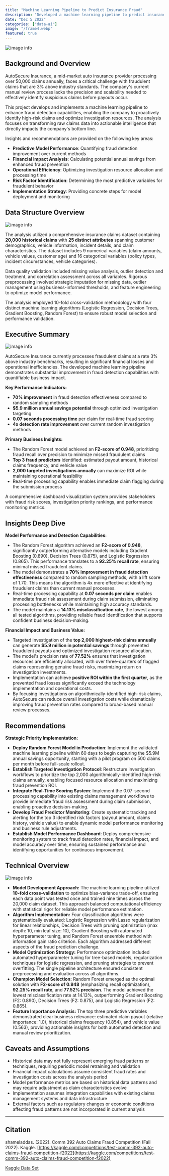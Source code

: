 ```yaml
---
title: "Machine Learning Pipeline to Predict Insurance Fraud"
description: "Developed a machine learning pipeline to predict insurance fraud by preparing and analyzing claims data, then training a Random Forest model that achieved a 70% greater fraud detection rate than random sampling, resulting in potential annual savings of $5.9 million."
date: "Dec 5 2022"
categories: ["data-ai"]
image: "/frame4.webp"
featured: true
---
```


![image info](./fraud.webp)

## Background and Overview

AutoSecure Insurance, a mid-market auto insurance provider processing over 50,000 claims annually, faces a critical challenge with fraudulent claims that are 3% above industry standards. The company's current manual review process lacks the precision and scalability needed to effectively identify suspicious claims before payouts occur.

This project develops and implements a machine learning pipeline to enhance fraud detection capabilities, enabling the company to proactively identify high-risk claims and optimize investigation resources. The analysis focuses on transforming raw claims data into actionable intelligence that directly impacts the company's bottom line.

Insights and recommendations are provided on the following key areas:
- **Predictive Model Performance**: Quantifying fraud detection improvement over current methods
- **Financial Impact Analysis**: Calculating potential annual savings from enhanced fraud prevention
- **Operational Efficiency**: Optimizing investigation resource allocation and processing time
- **Risk Factor Identification**: Determining the most predictive variables for fraudulent behavior
- **Implementation Strategy**: Providing concrete steps for model deployment and monitoring

## Data Structure Overview

![image info](./EDA.webp)

The analysis utilized a comprehensive insurance claims dataset containing **20,000 historical claims** with **25 distinct attributes** spanning customer demographics, vehicle information, incident details, and claim characteristics. The dataset includes 9 numerical variables (claim amounts, vehicle values, customer age) and 16 categorical variables (policy types, incident circumstances, vehicle categories).

Data quality validation included missing value analysis, outlier detection and treatment, and correlation assessment across all variables. Rigorous preprocessing involved strategic imputation for missing data, outlier management using business-informed thresholds, and feature engineering to optimize model performance.

The analysis employed 10-fold cross-validation methodology with four distinct machine learning algorithms (Logistic Regression, Decision Trees, Gradient Boosting, Random Forest) to ensure robust model selection and performance validation.

## Executive Summary

![image info](./dash.webp)

AutoSecure Insurance currently processes fraudulent claims at a rate 3% above industry benchmarks, resulting in significant financial losses and operational inefficiencies. The developed machine learning pipeline demonstrates substantial improvement in fraud detection capabilities with quantifiable business impact.

**Key Performance Indicators:**
- **70% improvement** in fraud detection effectiveness compared to random sampling methods
- **$5.9 million annual savings potential** through optimized investigation targeting
- **0.07 seconds processing time** per claim for real-time fraud scoring
- **4x detection rate improvement** over current random investigation methods

**Primary Business Insights:**
- The Random Forest model achieved an **F2-score of 0.948**, prioritizing fraud recall over precision to minimize missed fraudulent claims
- **Top 3 fraud predictors** identified: estimated payout amount, historical claims frequency, and vehicle value
- **2,000 targeted investigations annually** can maximize ROI while maintaining operational feasibility
- Real-time processing capability enables immediate claim flagging during the submission process

A comprehensive dashboard visualization system provides stakeholders with fraud risk scores, investigation priority rankings, and performance monitoring metrics.

## Insights Deep Dive

**Model Performance and Detection Capabilities:** 
- The Random Forest algorithm achieved an **F2-score of 0.948**, significantly outperforming alternative models including Gradient Boosting (0.890), Decision Trees (0.875), and Logistic Regression (0.865). This performance translates to a **92.25% recall rate**, ensuring minimal missed fraudulent claims. 
- The model demonstrates a **70% improvement in fraud detection effectiveness** compared to random sampling methods, with a lift score of 1.70. This means the algorithm is 4x more effective at identifying fraudulent claims than current manual processes. 
- Real-time processing capability at **0.07 seconds per claim** enables immediate fraud risk assessment during claim submission, eliminating processing bottlenecks while maintaining high accuracy standards. 
- The model maintains a **14.13% misclassification rate**, the lowest among all tested algorithms, providing reliable fraud identification that supports confident business decision-making.

**Financial Impact and Business Value:** 
- Targeted investigation of the **top 2,000 highest-risk claims annually** can generate **$5.9 million in potential savings** through prevented fraudulent payouts and optimized investigation resource allocation. 
- The model's precision rate of **77.52%** ensures that investigation resources are efficiently allocated, with over three-quarters of flagged claims representing genuine fraud risks, maximizing return on investigation investments. 
- Implementation can achieve **positive ROI within the first quarter**, as the prevented fraud losses significantly exceed the technology implementation and operational costs. 
- By focusing investigations on algorithmically-identified high-risk claims, AutoSecure can reduce overall investigation costs while dramatically improving fraud prevention rates compared to broad-based manual review processes.

## Recommendations

**Strategic Priority Implementation:**
- **Deploy Random Forest Model in Production**: Implement the validated machine learning pipeline within 60 days to begin capturing the $5.9M annual savings opportunity, starting with a pilot program on 500 claims per month before full-scale rollout.
- **Establish Targeted Investigation Protocol**: Restructure investigation workflows to prioritize the top 2,000 algorithmically-identified high-risk claims annually, enabling focused resource allocation and maximizing fraud prevention ROI.
- **Integrate Real-Time Scoring System**: Implement the 0.07-second processing capability into existing claims management workflows to provide immediate fraud risk assessment during claim submission, enabling proactive decision-making.
- **Develop Fraud Predictor Monitoring**: Create systematic tracking and alerting for the top 3 identified risk factors (payout amount, claims history, vehicle value) to enable dynamic model performance monitoring and business rule adjustments.
- **Establish Model Performance Dashboard**: Deploy comprehensive monitoring system to track fraud detection rates, financial impact, and model accuracy over time, ensuring sustained performance and identifying opportunities for continuous improvement.

## Technical Overview

![image info](./model.webp)

- **Model Development Approach:** The machine learning pipeline utilized **10-fold cross-validation** to optimize bias-variance trade-off, ensuring each data point was tested once and trained nine times across the 20,000 claim dataset. This approach balanced computational efficiency with statistical rigor for reliable model performance estimation.
- **Algorithm Implementation:** Four classification algorithms were systematically evaluated: Logistic Regression with Lasso regularization for linear relationships, Decision Trees with pruning optimization (max depth: 10, min leaf size: 10), Gradient Boosting with automated hyperparameter tuning, and Random Forest ensemble method with information gain ratio criterion. Each algorithm addressed different aspects of the fraud prediction challenge.
- **Model Optimization Strategy:** Performance optimization included automated hyperparameter tuning for tree-based models, regularization techniques for logistic regression, and pruning strategies to prevent overfitting. The single pipeline architecture ensured consistent preprocessing and evaluation across all algorithms.
- **Champion Model Selection:** Random Forest emerged as the optimal solution with **F2-score of 0.948** (emphasizing recall optimization), **92.25% recall rate**, and **77.52% precision**. The model achieved the lowest misclassification rate at 14.13%, outperforming Gradient Boosting (F2: 0.890), Decision Trees (F2: 0.875), and Logistic Regression (F2: 0.865).
- **Feature Importance Analysis:** The top three predictive variables demonstrated clear business relevance: estimated claim payout (relative importance: 1.0), historical claims frequency (0.854), and vehicle value (0.563), providing actionable insights for both automated detection and manual review prioritization.


## Caveats and Assumptions
- Historical data may not fully represent emerging fraud patterns or techniques, requiring periodic model retraining and validation
- Financial impact calculations assume consistent fraud rates and investigation costs across the analysis period
- Model performance metrics are based on historical data patterns and may require adjustment as claim characteristics evolve
- Implementation assumes integration capabilities with existing claims management systems and data infrastructure
- External factors such as regulatory changes or economic conditions affecting fraud patterns are not incorporated in current analysis

---
## Citation
shameladdas. (2022). Comm 392 Auto Claims Fraud Competition (Fall 2022). Kaggle. [https://kaggle.com/competitions/test-comm-392-auto-claims-fraud-competition-f2022](https://kaggle.com/competitions/test-comm-392-auto-claims-fraud-competition-f2022)

[Kaggle Data Set](https://kaggle.com/competitions/test-comm-392-auto-claims-fraud-competition-f2022)
